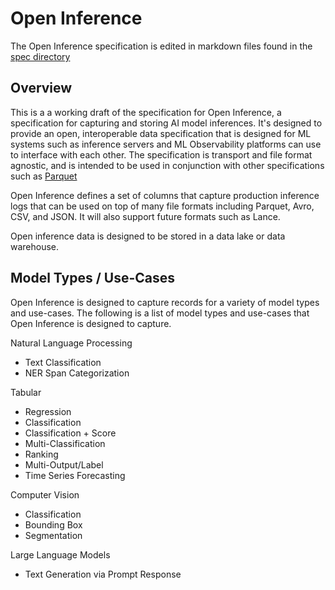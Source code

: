 # Open Inference

The Open Inference specification is edited in markdown files found in the [spec directory](./spec/README.md)

## Overview

This is a a working draft of the specification for Open Inference, a specification for capturing and storing AI model inferences. It's designed to provide an open, interoperable data specification that is designed for ML systems such as inference servers and ML Observability platforms can use to interface with each other. The specification is transport and file format agnostic, and is intended to be used in conjunction with other specifications such as [Parquet](https://github.com/apache/parquet-format)

Open Inference defines a set of columns that capture production inference logs that can be used on top of many file formats including Parquet, Avro, CSV, and JSON. It will also support future formats such as Lance.

Open inference data is designed to be stored in a data lake or data warehouse.

## Model Types / Use-Cases

Open Inference is designed to capture records for a variety of model types and use-cases. The following is a list of model types and use-cases that Open Inference is designed to capture.

Natural Language Processing

-   Text Classification
-   NER Span Categorization

Tabular

-   Regression
-   Classification
-   Classification + Score
-   Multi-Classification
-   Ranking
-   Multi-Output/Label
-   Time Series Forecasting

Computer Vision

-   Classification
-   Bounding Box
-   Segmentation

Large Language Models

-   Text Generation via Prompt Response
